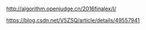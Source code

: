 http://algorithm.openjudge.cn/2016finalex/I/




https://blog.csdn.net/V5ZSQ/article/details/49557941